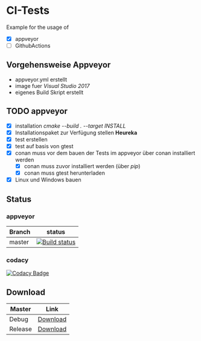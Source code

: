 # CI-Tests
Example for the usage of 
-   [x] appveyor
-   [ ] GithubActions

## Vorgehensweise Appveyor
-   appveyor.yml erstellt
-   image fuer *Visual Studio 2017*
-   eigenes Build Skript erstellt

## TODO appveyor

-   [x] installation *cmake --build . --target INSTALL*
-   [x] Installationspaket zur Verfügung stellen **Heureka**
-   [x] test erstellen
-   [x] test auf basis von gtest
-   [x] conan muss vor dem bauen der Tests im appveyor über conan installiert werden
    -   [x] conan muss zuvor installiert werden (über *pip*)
    -   [x] conan muss gtest herunterladen
    
-   [x] Linux und Windows bauen

## Status

### appveyor
|Branch|status|
|----|----|
|master|[![Build status](https://ci.appveyor.com/api/projects/status/960mgtdgpo14mdj3/branch/master?svg=true)](https://ci.appveyor.com/project/PinkySan/appveyorexample/branch/master)|

### codacy
[![Codacy Badge](https://app.codacy.com/project/badge/Grade/58f94a3f784e48c6827f6ef60c135da9)](https://www.codacy.com/manual/PinkySan/CI-Example?utm_source=github.com&amp;utm_medium=referral&amp;utm_content=PinkySan/CI-Example&amp;utm_campaign=Badge_Grade)

## Download

|Master|Link|
|----|----|
|Debug|[Download](https://ci.appveyor.com/api/projects/PinkySan/appveyorExample/artifacts/pkgHello.zip?job=Configuration%3A+Debug)|
|Release|[Download](https://ci.appveyor.com/api/projects/PinkySan/appveyorExample/artifacts/pkgHello.zip?job=Configuration%3A+Release)|
